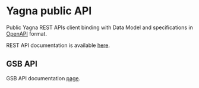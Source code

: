 # Yagna public API

Public Yagna REST APIs client binding with Data Model and specifications in
[OpenAPI](http://spec.openapis.org/) format.

REST API documentation is available [here](index.html).

## GSB API

GSB API documentation [page](docs/gsb_api.md).
